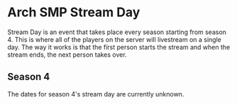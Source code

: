 # Arch SMP Stream Day

Stream Day is an event that takes place every season starting from season 4. This is where all of the players on the server will livestream on a single day. The way it works is that the first person starts the stream and when the stream ends, the next person takes over.

## Season 4

The dates for season 4's stream day are currently unknown.

